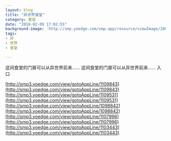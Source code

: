 ```yaml
---
layout: blog
title: "异世界食堂"
category: 食堂
date: "2018-02-09 17:02:55"
background-image: 'http://smp.yoedge.com/smp-app/resource/viewImage/1002888appline.png'
tags:
- 异
- 世界
- 食堂

---
```

这间食堂的门扉可以从异世界前来……
这间食堂的门扉可以从异世界前来……
入口

[http://smp3.yoedge.com/view/gotoAppLine/1109843](http://smp3.yoedge.com/view/gotoAppLine/1109843)
[http://smp3.yoedge.com/view/gotoAppLine/1109531](http://smp3.yoedge.com/view/gotoAppLine/1109531)
[http://smp3.yoedge.com/view/gotoAppLine/1098842](http://smp3.yoedge.com/view/gotoAppLine/1098842)
[http://smp3.yoedge.com/view/gotoAppLine/1107996](http://smp3.yoedge.com/view/gotoAppLine/1107996)
[http://smp3.yoedge.com/view/gotoAppLine/1103443](http://smp3.yoedge.com/view/gotoAppLine/1103443)

        
